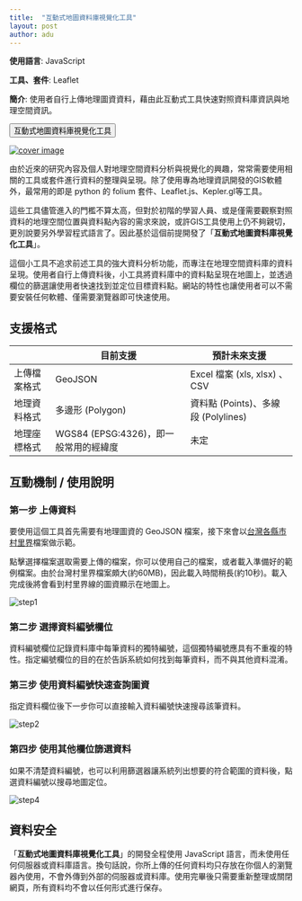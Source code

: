 ```yaml
---
title:  "互動式地圖資料庫視覺化工具"
layout: post
author: adu
---
```


**使用語言**: JavaScript

**工具、套件**: Leaflet

**簡介**:
使用者自行上傳地理圖資資料，藉由此互動式工具快速對照資料庫資訊與地理空間資訊。

<form action="https://dubidub.github.io/geospatial_visualization" method="get" target="_blank"><button type="submit">互動式地圖資料庫視覺化工具</button></form>

[![cover image](/geospatial_visualization/resources/cover.png)](/geospatial_visualization)



由於近來的研究內容及個人對地理空間資料分析與視覺化的興趣，常常需要使用相關的工具或套件進行資料的整理與呈現。除了使用專為地理資訊開發的GIS軟體外，最常用的即是 python 的 folium 套件、Leaflet.js、Kepler.gl等工具。

這些工具儘管進入的門檻不算太高，但對於初階的學習人員、或是僅需要觀察對照資料的地理空間位置與資料點內容的需求來說，或許GIS工具使用上仍不夠親切，更別說要另外學習程式語言了。因此基於這個前提開發了「**互動式地圖資料庫視覺化工具**」。

這個小工具不追求前述工具的強大資料分析功能，而專注在地理空間資料庫的資料呈現。使用者自行上傳資料後，小工具將資料庫中的資料點呈現在地圖上，並透過欄位的篩選讓使用者快速找到並定位目標資料點。網站的特性也讓使用者可以不需要安裝任何軟體、僅需要瀏覽器即可快速使用。


## 支援格式

| | 目前支援 | 預計未來支援 |
|---|-------------|--------------|
| 上傳檔案格式 | GeoJSON | Excel 檔案 (xls, xlsx) 、CSV |
| 地理資料格式 | 多邊形 (Polygon) | 資料點 (Points)、多線段 (Polylines) |
| 地理座標格式 | WGS84 (EPSG:4326)，即一般常用的經緯度 | 未定 |


## 互動機制 / 使用說明

### 第一步 上傳資料

要使用這個工具首先需要有地理圖資的 GeoJSON 檔案，接下來會以[台灣各縣市村里界](https://sheethub.com/data.gov.tw/%E6%9D%91%E9%87%8C%E7%95%8C%E5%9C%96(WGS84%E7%B6%93%E7%B7%AF%E5%BA%A6))檔案做示範。

點擊選擇檔案選取需要上傳的檔案，你可以使用自己的檔案，或者載入準備好的範例檔案。由於台灣村里界檔案頗大(約60MB)，因此載入時間稍長(約10秒)。載入完成後將會看到村里界線的圖資顯示在地圖上。

![step1](/geospatial_visualization/resources/step1.png)

### 第二步 選擇資料編號欄位

資料編號欄位記錄資料庫中每筆資料的獨特編號，這個獨特編號應具有不重複的特性。指定編號欄位的目的在於告訴系統如何找到每筆資料，而不與其他資料混淆。

### 第三步 使用資料編號快速查詢圖資

指定資料欄位後下一步你可以直接輸入資料編號快速搜尋該筆資料。

![step2](/geospatial_visualization/resources/step2.png)

### 第四步 使用其他欄位篩選資料

如果不清楚資料編號，也可以利用篩選器讓系統列出想要的符合範圍的資料後，點選資料編號以搜尋地圖定位。

![step4](/geospatial_visualization/resources/step4.png)


## 資料安全

「**互動式地圖資料庫視覺化工具**」的開發全程使用 JavaScript 語言，而未使用任何伺服器或資料庫語言。換句話說，你所上傳的任何資料均只存放在你個人的瀏覽器內使用，不會外傳到外部的伺服器或資料庫。使用完畢後只需要重新整理或關閉網頁，所有資料均不會以任何形式進行保存。
